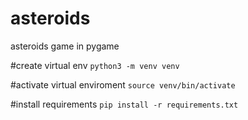 # asteroids

asteroids game in pygame


#create virtual env
`python3 -m venv venv`

#activate virtual enviroment
`source venv/bin/activate`

#install requirements
`pip install -r requirements.txt`
